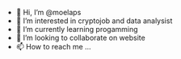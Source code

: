 - 👋 Hi, I’m @moelaps
- 👀 I’m interested in cryptojob and data analysist
- 🌱 I’m currently learning progamming
- 💞️ I’m looking to collaborate on website
- 📫 How to reach me ...

<!---
moelaps/moelaps is a ✨ special ✨ repository because its `README.md` (this file) appears on your GitHub profile.
You can click the Preview link to take a look at your changes.
--->
